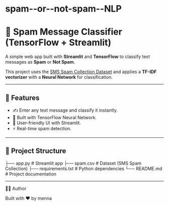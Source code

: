 # spam--or--not-spam--NLP
# 📩 Spam Message Classifier (TensorFlow + Streamlit)

A simple web app built with **Streamlit** and **TensorFlow** to classify text messages as **Spam** or **Not Spam**.  

This project uses the [SMS Spam Collection Dataset](https://www.kaggle.com/datasets/uciml/sms-spam-collection-dataset) and applies a **TF-IDF vectorizer** with a **Neural Network** for classification.  

---

## 🚀 Features
- ✍️ Enter any text message and classify it instantly.  
- 🤖 Built with TensorFlow Neural Network.  
- 🎨 User-friendly UI with Streamlit.  
- ⚡ Real-time spam detection.  

---

## 📂 Project Structure
├── app.py # Streamlit app
├── spam.csv # Dataset (SMS Spam Collection)
├── requirements.txt # Python dependencies
└── README.md # Project documentation

---
👨‍💻 Author

Built with ❤️ by menna
